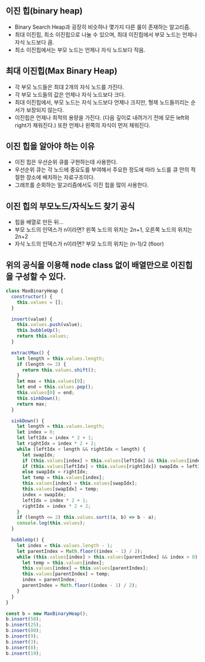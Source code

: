 ## 이진 힙(binary heap)

- Binary Search Heap과 굉장히 비슷하나 몇가지 다른 룰이 존재하는 알고리즘.
- 최대 이진힙, 최소 이진힙으로 나눌 수 있으며, 최대 이진힙에서 부모 노드는 언제나 자식 노드보다 큼.
- 최소 이진힙에서는 부모 노드는 언제나 자식 노드보다 작음.

## 최대 이진힙(Max Binary Heap)

- 각 부모 노드들은 최대 2개의 자식 노드를 가진다.
- 각 부모 노드들의 값은 언제나 자식 노드보다 크다.
- 최대 이진힙에서, 부모 노드는 자식 노드보다 언제나 크지만, 형제 노드들끼리는 순서가 보장되지 않는다.
- 이진힙은 언제나 최적의 용량을 가진다. (다음 깊이로 내려가기 전에 모든 left와 right가 채워진다.) 또한 언제나 왼쪽의 자식이 먼저 채워진다.

## 이진 힙을 알아야 하는 이유

- 이진 힙은 우선순위 큐를 구현하는데 사용한다.
- 우선순위 큐는 각 노드에 중요도를 부여해서 주요한 정도에 따라 노드를 큐 안의 적절한 장소에 배치하는 자료구조이다.
- 그래프를 순회하는 알고리즘에서도 이진 힙을 많이 사용한다.

## 이진 힙의 부모노드/자식노드 찾기 공식

- 힙을 배열로 만든 뒤...
- 부모 노드의 인덱스가 n이라면? 왼쪽 노드의 위치는 2n+1, 오른쪽 노드의 위치는 2n+2
- 자식 노드의 인덱스가 n이라면? 부모 노드의 위치는 (n-1)/2 (floor)

## 위의 공식을 이용해 node class 없이 배열만으로 이진힙을 구성할 수 있다.

```js
class MaxBinaryHeap {
  constructor() {
    this.values = [];
  }

  insert(value) {
    this.values.push(value);
    this.bubbleUp();
    return this.values;
  }

  extractMax() {
    let length = this.values.length;
    if (length <= 2) {
      return this.values.shift();
    }
    let max = this.values[0];
    let end = this.values.pop();
    this.values[0] = end;
    this.sinkDown();
    return max;
  }

  sinkDown() {
    let length = this.values.length;
    let index = 0;
    let leftIdx = index * 2 + 1;
    let rightIdx = index * 2 + 2;
    while (leftIdx < length && rightIdx < length) {
      let swapIdx;
      if (this.values[index] > this.values[leftIdx] && this.values[index] > this.values[rightIdx]) break;
      if (this.values[leftIdx] > this.values[rightIdx]) swapIdx = leftIdx;
      else swapIdx = rightIdx;
      let temp = this.values[index];
      this.values[index] = this.values[swapIdx];
      this.values[swapIdx] = temp;
      index = swapIdx;
      leftIdx = index * 2 + 1;
      rightIdx = index * 2 + 2;
    }
    if (length <= 2) this.values.sort((a, b) => b - a);
    console.log(this.values);
  }

  bubbleUp() {
    let index = this.values.length - 1;
    let parentIndex = Math.floor((index - 1) / 2);
    while (this.values[index] > this.values[parentIndex] && index > 0) {
      let temp = this.values[index];
      this.values[index] = this.values[parentIndex];
      this.values[parentIndex] = temp;
      index = parentIndex;
      parentIndex = Math.floor((index - 1) / 2);
    }
  }
}

const b = new MaxBinaryHeap();
b.insert(50);
b.insert(25);
b.insert(80);
b.insert(9);
b.insert(3);
b.insert(8);
b.insert(19);
```
